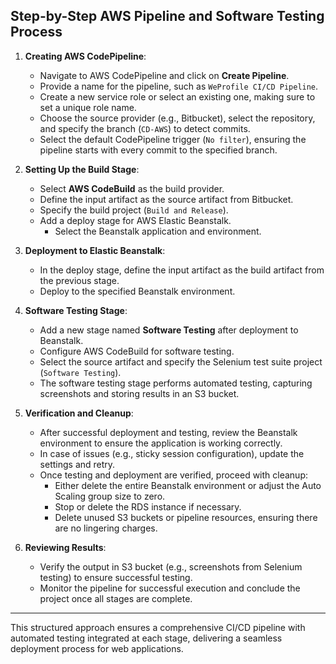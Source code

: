 ## Step-by-Step AWS Pipeline and Software Testing Process

1. **Creating AWS CodePipeline**:
   - Navigate to AWS CodePipeline and click on **Create Pipeline**.
   - Provide a name for the pipeline, such as `WeProfile CI/CD Pipeline`.
   - Create a new service role or select an existing one, making sure to set a unique role name.
   - Choose the source provider (e.g., Bitbucket), select the repository, and specify the branch (`CD-AWS`) to detect commits.
   - Select the default CodePipeline trigger (`No filter`), ensuring the pipeline starts with every commit to the specified branch.
   
2. **Setting Up the Build Stage**:
   - Select **AWS CodeBuild** as the build provider.
   - Define the input artifact as the source artifact from Bitbucket.
   - Specify the build project (`Build and Release`).
   - Add a deploy stage for AWS Elastic Beanstalk.
     - Select the Beanstalk application and environment.

3. **Deployment to Elastic Beanstalk**:
   - In the deploy stage, define the input artifact as the build artifact from the previous stage.
   - Deploy to the specified Beanstalk environment.

4. **Software Testing Stage**:
   - Add a new stage named **Software Testing** after deployment to Beanstalk.
   - Configure AWS CodeBuild for software testing.
   - Select the source artifact and specify the Selenium test suite project (`Software Testing`).
   - The software testing stage performs automated testing, capturing screenshots and storing results in an S3 bucket.

5. **Verification and Cleanup**:
   - After successful deployment and testing, review the Beanstalk environment to ensure the application is working correctly.
   - In case of issues (e.g., sticky session configuration), update the settings and retry.
   - Once testing and deployment are verified, proceed with cleanup:
     - Either delete the entire Beanstalk environment or adjust the Auto Scaling group size to zero.
     - Stop or delete the RDS instance if necessary.
     - Delete unused S3 buckets or pipeline resources, ensuring there are no lingering charges.

6. **Reviewing Results**:
   - Verify the output in S3 bucket (e.g., screenshots from Selenium testing) to ensure successful testing.
   - Monitor the pipeline for successful execution and conclude the project once all stages are complete.

---

This structured approach ensures a comprehensive CI/CD pipeline with automated testing integrated at each stage, delivering a seamless deployment process for web applications.
